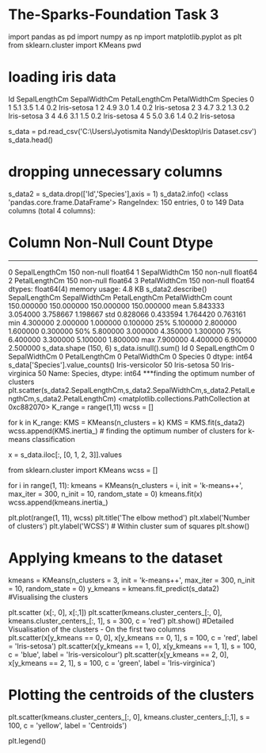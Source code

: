 # The-Sparks-Foundation Task 3
import pandas as pd
import numpy as np
import matplotlib.pyplot as plt
from sklearn.cluster import KMeans
pwd
# loading iris data
Id	SepalLengthCm	SepalWidthCm	PetalLengthCm	PetalWidthCm	Species
0	1	5.1	3.5	1.4	0.2	Iris-setosa
1	2	4.9	3.0	1.4	0.2	Iris-setosa
2	3	4.7	3.2	1.3	0.2	Iris-setosa
3	4	4.6	3.1	1.5	0.2	Iris-setosa
4	5	5.0	3.6	1.4	0.2	Iris-setosa

s_data = pd.read_csv('C:\\Users\\Jyotismita Nandy\\Desktop\\Iris Dataset.csv')
s_data.head()
# dropping unnecessary columns

s_data2 = s_data.drop(['Id','Species'],axis = 1)
s_data2.info()
<class 'pandas.core.frame.DataFrame'>
RangeIndex: 150 entries, 0 to 149
Data columns (total 4 columns):
 #   Column         Non-Null Count  Dtype  
---  ------         --------------  -----  
 0   SepalLengthCm  150 non-null    float64
 1   SepalWidthCm   150 non-null    float64
 2   PetalLengthCm  150 non-null    float64
 3   PetalWidthCm   150 non-null    float64
dtypes: float64(4)
memory usage: 4.8 KB
s_data2.describe()
SepalLengthCm	SepalWidthCm	PetalLengthCm	PetalWidthCm
count	150.000000	150.000000	150.000000	150.000000
mean	5.843333	3.054000	3.758667	1.198667
std	0.828066	0.433594	1.764420	0.763161
min	4.300000	2.000000	1.000000	0.100000
25%	5.100000	2.800000	1.600000	0.300000
50%	5.800000	3.000000	4.350000	1.300000
75%	6.400000	3.300000	5.100000	1.800000
max	7.900000	4.400000	6.900000	2.500000
s_data.shape
(150, 6)
s_data.isnull().sum()
Id               0
SepalLengthCm    0
SepalWidthCm     0
PetalLengthCm    0
PetalWidthCm     0
Species          0
dtype: int64
s_data['Species'].value_counts()
Iris-versicolor    50
Iris-setosa        50
Iris-virginica     50
Name: Species, dtype: int64
***finding the optimum number of clusters
plt.scatter(s_data2.SepalLengthCm,s_data2.SepalWidthCm,s_data2.PetalLengthCm,s_data2.PetalLengthCm)
<matplotlib.collections.PathCollection at 0xc882070>
K_range = range(1,11)
wcss = []

for k in K_range:
    KMS = KMeans(n_clusters = k)
    KMS = KMS.fit(s_data2)
    wcss.append(KMS.inertia_)
    # finding the optimum number of clusters for k-means classification

x = s_data.iloc[:, [0, 1, 2, 3]].values

from sklearn.cluster import KMeans
wcss = []

for i in range(1, 11):
    kmeans = KMeans(n_clusters = i, init = 'k-means++', 
                    max_iter = 300, n_init = 10, random_state = 0)
    kmeans.fit(x)
    wcss.append(kmeans.inertia_)
    
plt.plot(range(1, 11), wcss)
plt.title('The elbow method')
plt.xlabel('Number of clusters')
plt.ylabel('WCSS') # Within cluster sum of squares
plt.show()
# Applying kmeans to the dataset 
kmeans = KMeans(n_clusters = 3, init = 'k-means++',
                max_iter = 300, n_init = 10, random_state = 0)
y_kmeans = kmeans.fit_predict(s_data2)
#Visualising the clusters

plt.scatter (x[:, 0], x[:,1])
plt.scatter(kmeans.cluster_centers_[:, 0], kmeans.cluster_centers_[:, 1], s = 300, c = 'red')
plt.show()
#Detailed Visualisation of the clusters - On the first two columns
plt.scatter(x[y_kmeans == 0, 0], x[y_kmeans == 0, 1], 
            s = 100, c = 'red', label = 'Iris-setosa')
plt.scatter(x[y_kmeans == 1, 0], x[y_kmeans == 1, 1], 
            s = 100, c = 'blue', label = 'Iris-versicolour')
plt.scatter(x[y_kmeans == 2, 0], x[y_kmeans == 2, 1],
            s = 100, c = 'green', label = 'Iris-virginica')

# Plotting the centroids of the clusters
plt.scatter(kmeans.cluster_centers_[:, 0], kmeans.cluster_centers_[:,1], 
            s = 100, c = 'yellow', label = 'Centroids')

plt.legend()
